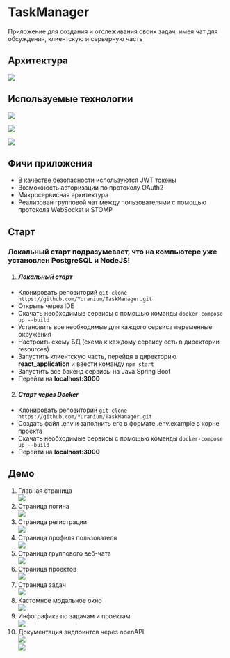 # TaskManager
Приложение для создания и отслеживания своих задач, имея чат для обсуждения, клиентскую и серверную часть

## Архитектура
![](/github/Task-Manager-ахритектура.png)

## Используемые технологии
![](https://skillicons.dev/icons?i=java,idea,spring,postgres,mongo)

![](https://skillicons.dev/icons?i=docker,kafka,postman,maven,redis)

![](https://skillicons.dev/icons?i=vscode,nodejs,react,css,js)

## Фичи приложения
* В качестве безопасности используются JWT токены
* Возможность авторизации по протоколу OAuth2
* Микросервисная архитектура
* Реализован групповой чат между пользователями с помощью протокола WebSocket и STOMP

## Старт
### Локальный старт подразумевает, что на компьютере уже установлен PostgreSQL и NodeJS!
1) #### ***Локальный старт***
* Клонировать репозиторий `git clone https://github.com/Yuranium/TaskManager.git`
* Открыть через IDE
* Скачать необходимые сервисы с помощью команды `docker-compose up --build`
* Установить все необходимые для каждого сервиса переменные окружения
* Настроить схему БД (схема к каждому сервису есть в директории resources)
* Запустить клиентскую часть, перейдя в директорию **react_application** и 
ввести команду `npm start`
* Запустить все бэкенд сервисы на Java Spring Boot
* Перейти на **localhost:3000**

2) #### ***Старт через Docker***
* Клонировать репозиторий `git clone https://github.com/Yuranium/TaskManager.git`
* Создать файл .env и заполнить его в формате .env.example в корне проекта
* Скачать необходимые сервисы с помощью команды `docker-compose up --build`
* Перейти на **localhost:3000**

## Демо
1) Главная страница  
   ![](github/main-page.png)
2) Страница логина  
   ![](github/login-page.png)
3) Страница регистрации  
   ![](github/register-page.png)
4) Страница профиля пользователя  
   ![](github/account-page.png)
5) Страница группового веб-чата  
   ![](github/web-chat-page.png)
6) Страница проектов  
   ![](github/project-page.png)
7) Страница задач  
   ![](github/tasks-page.png)
8) Кастомное модальное окно  
   ![](github/modal-window-page.png)
9) Инфографика по задачам и проектам  
   ![](github/charts-page.png)
10) Документация эндпоинтов через openAPI  
    ![](github/open-api-1.png)  
    ![](github/open-api-2.png)
